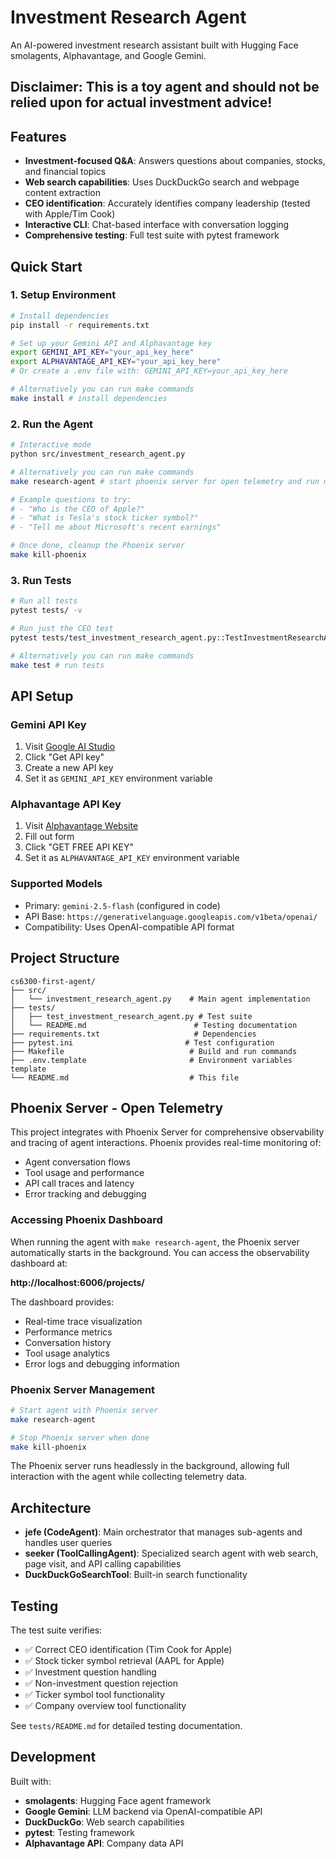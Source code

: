 # Investment Research Agent

An AI-powered investment research assistant built with Hugging Face smolagents, Alphavantage, and Google Gemini.

## Disclaimer: This is a toy agent and should not be relied upon for actual investment advice!

## Features

- **Investment-focused Q&A**: Answers questions about companies, stocks, and financial topics
- **Web search capabilities**: Uses DuckDuckGo search and webpage content extraction
- **CEO identification**: Accurately identifies company leadership (tested with Apple/Tim Cook)
- **Interactive CLI**: Chat-based interface with conversation logging
- **Comprehensive testing**: Full test suite with pytest framework

## Quick Start

### 1. Setup Environment
```bash
# Install dependencies
pip install -r requirements.txt

# Set up your Gemini API and Alphavantage key
export GEMINI_API_KEY="your_api_key_here"
export ALPHAVANTAGE_API_KEY="your_api_key_here"
# Or create a .env file with: GEMINI_API_KEY=your_api_key_here

# Alternatively you can run make commands
make install # install dependencies
```
### 2. Run the Agent
```bash
# Interactive mode
python src/investment_research_agent.py

# Alternatively you can run make commands
make research-agent # start phoenix server for open telemetry and run main agent

# Example questions to try:
# - "Who is the CEO of Apple?"
# - "What is Tesla's stock ticker symbol?"
# - "Tell me about Microsoft's recent earnings"

# Once done, cleanup the Phoenix server
make kill-phoenix
```

### 3. Run Tests
```bash
# Run all tests
pytest tests/ -v

# Run just the CEO test
pytest tests/test_investment_research_agent.py::TestInvestmentResearchAgent::test_apple_ceo_question -v

# Alternatively you can run make commands
make test # run tests
```

## API Setup

### Gemini API Key
1. Visit [Google AI Studio](https://aistudio.google.com/)
2. Click "Get API key" 
3. Create a new API key
4. Set it as `GEMINI_API_KEY` environment variable

### Alphavantage API Key
1. Visit [Alphavantage Website](https://www.alphavantage.co/support/#api-key)
2. Fill out form
2. Click "GET FREE API KEY" 
4. Set it as `ALPHAVANTAGE_API_KEY` environment variable

### Supported Models
- Primary: `gemini-2.5-flash` (configured in code)
- API Base: `https://generativelanguage.googleapis.com/v1beta/openai/`
- Compatibility: Uses OpenAI-compatible API format

## Project Structure

```
cs6300-first-agent/
├── src/
│   └── investment_research_agent.py    # Main agent implementation
├── tests/
│   ├── test_investment_research_agent.py # Test suite
│   └── README.md                        # Testing documentation
├── requirements.txt                     # Dependencies
├── pytest.ini                         # Test configuration
├── Makefile                            # Build and run commands
├── .env.template                       # Environment variables template
└── README.md                           # This file
```

## Phoenix Server - Open Telemetry

This project integrates with Phoenix Server for comprehensive observability and tracing of agent interactions. Phoenix provides real-time monitoring of:

- Agent conversation flows
- Tool usage and performance
- API call traces and latency
- Error tracking and debugging

### Accessing Phoenix Dashboard

When running the agent with `make research-agent`, the Phoenix server automatically starts in the background. You can access the observability dashboard at:

**http://localhost:6006/projects/**

The dashboard provides:
- Real-time trace visualization
- Performance metrics
- Conversation history
- Tool usage analytics
- Error logs and debugging information

### Phoenix Server Management

```bash
# Start agent with Phoenix server
make research-agent

# Stop Phoenix server when done
make kill-phoenix
```

The Phoenix server runs headlessly in the background, allowing full interaction with the agent while collecting telemetry data.

## Architecture

- **jefe (CodeAgent)**: Main orchestrator that manages sub-agents and handles user queries
- **seeker (ToolCallingAgent)**: Specialized search agent with web search, page visit, and API calling capabilities
- **DuckDuckGoSearchTool**: Built-in search functionality

## Testing

The test suite verifies:
- ✅ Correct CEO identification (Tim Cook for Apple)
- ✅ Stock ticker symbol retrieval (AAPL for Apple) 
- ✅ Investment question handling
- ✅ Non-investment question rejection
- ✅ Ticker symbol tool functionality
- ✅ Company overview tool functionality

See `tests/README.md` for detailed testing documentation.

## Development

Built with:
- **smolagents**: Hugging Face agent framework
- **Google Gemini**: LLM backend via OpenAI-compatible API
- **DuckDuckGo**: Web search capabilities
- **pytest**: Testing framework
- **Alphavantage API**: Company data API
